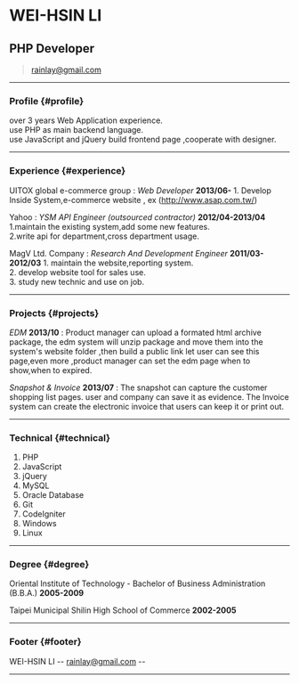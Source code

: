 # WEI-HSIN LI
## PHP Developer

> [rainlay@gmail.com](rainlay@gmail.com)  

------

### Profile {#profile}

over 3 years Web Application experience.  
use PHP as main backend language.  
use JavaScript and jQuery build frontend page ,cooperate with designer.

------

### Experience {#experience}

UITOX global e-commerce group 
: *Web Developer*
    __2013/06-__
    1. Develop Inside System,e-commerce website , ex (http://www.asap.com.tw/)

Yahoo
: *YSM API Engineer (outsourced contractor)*
    __2012/04-2013/04__
    1.maintain the existing system,add some new features.  
    2.write api for department,cross department usage.  
  
MagV Ltd. Company
: *Research And Development Engineer*
    __2011/03-2012/03__
    1. maintain the website,reporting system.  
    2. develop website tool for sales use.    
    3. study new technic and use on job.  

------

### Projects {#projects}

*EDM*  __2013/10__
: Product manager can upload a formated html archive package, the edm system will unzip package and move them into the system's website folder ,then build a public link let user can see this page,even more ,product manager can set the edm page when to show,when to expired.

*Snapshot & Invoice* __2013/07__
: The snapshot can capture the customer shopping list pages.
  user and company can save it as evidence.
  The Invoice system can create the electronic invoice that users can keep it or print out.

------

### Technical {#technical}

1. PHP
1. JavaScript
1. jQuery
1. MySQL
1. Oracle Database
1. Git
1. CodeIgniter
1. Windows
1. Linux

------

### Degree {#degree}

Oriental Institute of Technology - Bachelor of Business Administration (B.B.A.)
	__2005-2009__

Taipei Municipal Shilin High School of Commerce
	__2002-2005__

------

### Footer {#footer}

WEI-HSIN LI -- [rainlay@gmail.com](rainlay@gmail.com) --

------
